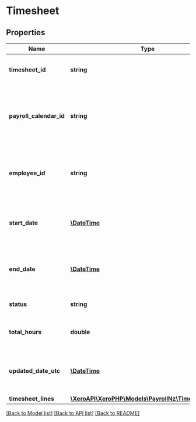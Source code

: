 # Timesheet

## Properties
Name | Type | Description | Notes
------------ | ------------- | ------------- | -------------
**timesheet_id** | **string** | The Xero identifier for a Timesheet | [optional] 
**payroll_calendar_id** | **string** | The Xero identifier for the Payroll Calandar that the Timesheet applies to | 
**employee_id** | **string** | The Xero identifier for the Employee that the Timesheet is for | 
**start_date** | [**\DateTime**](\DateTime.md) | The Start Date of the Timesheet period (YYYY-MM-DD) | 
**end_date** | [**\DateTime**](\DateTime.md) | The End Date of the Timesheet period (YYYY-MM-DD) | 
**status** | **string** | Status of the timesheet | [optional] 
**total_hours** | **double** | The Total Hours of the Timesheet | [optional] 
**updated_date_utc** | [**\DateTime**](\DateTime.md) | The UTC date time that the Timesheet was last updated | [optional] 
**timesheet_lines** | [**\XeroAPI\XeroPHP\Models\PayrollNz\TimesheetLine[]**](TimesheetLine.md) |  | [optional] 

[[Back to Model list]](../README.md#documentation-for-models) [[Back to API list]](../README.md#documentation-for-api-endpoints) [[Back to README]](../README.md)


